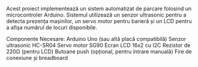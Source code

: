 Acest proiect implementează un sistem automatizat de parcare folosind un microcontroler Arduino. Sistemul utilizează un senzor ultrasonic pentru a detecta prezența mașinilor, un servo motor pentru barieră și un LCD pentru a afișa numărul de locuri disponibile.

Componente Necesare:
Arduino Uno (sau altă placă compatibilă)
Senzor ultrasonic HC-SR04
Servo motor SG90
Ecran LCD 16x2 cu I2C
Rezistor de 220Ω (pentru LCD)
Butoane push (opțional, pentru intrare manuală)
Fire de conexiune și breadboard


